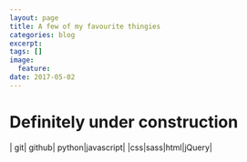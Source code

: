 ```yaml
---
layout: page
title: A few of my favourite thingies
categories: blog
excerpt:
tags: []
image:
  feature:
date: 2017-05-02
---
```


# Definitely under construction

| git| github| python|javascript|
|css|sass|html|jQuery|
